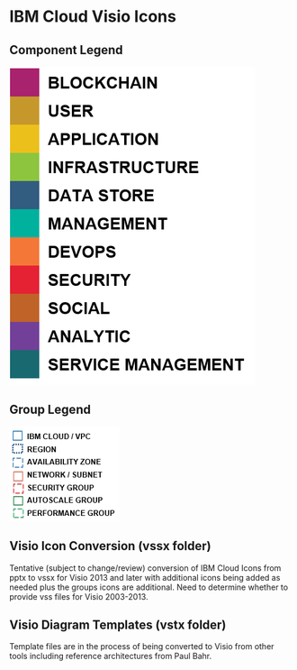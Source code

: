 # IBM Cloud Visio Icons

## Component Legend

![Component Legend](/images/component_legend.png)

## Group Legend

![Group Legend](/images/group_legend.png)

## Visio Icon Conversion (vssx folder)

Tentative (subject to change/review) conversion of IBM Cloud Icons from pptx to vssx for Visio 2013 and later with additional icons being added as needed plus the groups icons are additional. Need to determine whether to provide vss files for Visio 2003-2013.  

## Visio Diagram Templates (vstx folder)

Template files are in the process of being converted to Visio from other tools including reference architectures from Paul Bahr.
